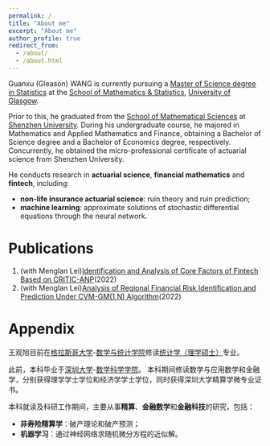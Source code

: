 ```yaml
---
permalink: /
title: "About me"
excerpt: "About me"
author_profile: true
redirect_from: 
  - /about/
  - /about.html
---
```


Guanxu (Gleason) WANG is currently pursuing a [Master of Science degree in Statistics](https://www.gla.ac.uk/postgraduate/taught/statistics/) at the [School of Mathematics & Statistics](https://www.gla.ac.uk/schools/mathematicsstatistics/), [University of Glasgow](https://www.gla.ac.uk/).

Prior to this, he graduated from the [School of Mathematical Sciences](https://math.szu.edu.cn/) at [Shenzhen University](https://www.szu.edu.cn/). During his undergraduate course, he majored in Mathematics and Applied Mathematics and Finance, obtaining a Bachelor of Science degree and a Bachelor of Economics degree, respectively. Concurrently, he obtained the micro-professional certificate of actuarial science from Shenzhen University.

He conducts research in **actuarial science**, **financial mathematics** and **fintech**, including:

* **non-life insurance actuarial science**: ruin theory and ruin prediction;
* **machine learning**: approximate solutions of stochastic differential equations through the neural network.


Publications
======
1. (with MengIan Lei)[Identification and Analysis of Core Factors of Fintech Based on CRITIC-ANP](https://doi.org/10.2991/aebmr.k.220307.170)(2022)
2. (with MengIan Lei)[Analysis of Regional Financial Risk Identification and Prediction Under CVM-GM(1,N) Algorithm](https://doi.org/10.2991/aebmr.k.220502.039)(2022)

Appendix
======
王观旭目前在[格拉斯哥大学](https://www.gla.ac.uk/)-[数学与统计学院](https://www.gla.ac.uk/schools/mathematicsstatistics/)修读[统计学（理学硕士）](https://www.gla.ac.uk/postgraduate/taught/statistics/)专业。

此前，本科毕业于[深圳大学](https://www.szu.edu.cn/)-[数学科学学院](https://math.szu.edu.cn/)。 本科期间修读数学与应用数学和金融学，分别获得理学学士学位和经济学学士学位，同时获得深圳大学精算学微专业证书。

本科就读及科研工作期间，主要从事**精算**、**金融数学**和**金融科技**的研究，包括：
* **非寿险精算学**：破产理论和破产预测；
* **机器学习**：通过神经网络求随机微分方程的近似解。
